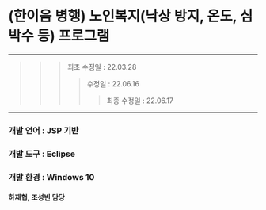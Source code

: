  # (한이음 병행) 노인복지(낙상 방지, 온도, 심박수 등) 프로그램
---
>>> 최초 수정일 : 22.03.28
>>>> 수정일 : 22.06.16
>>>>> 최종 수정일 : 22.06.17
---
### 개발 언어 : JSP 기반
### 개발 도구 : Eclipse
### 개발 환경 : Windows 10
#### 하재협, 조성빈 담당
